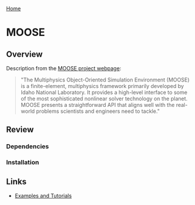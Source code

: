[Home](../readme.md)
# MOOSE

## Overview

Description from the [MOOSE project webpage](https://mooseframework.inl.gov/):

> "The Multiphysics Object-Oriented Simulation Environment (MOOSE) is a finite-element, multiphysics framework primarily developed by Idaho National Laboratory. It provides a high-level interface to some of the most sophisticated nonlinear solver technology on the planet. MOOSE presents a straightforward API that aligns well with the real-world problems scientists and engineers need to tackle."


## Review

### Dependencies

### Installation


## Links

- [Examples and Tutorials](https://mooseframework.inl.gov/getting_started/examples_and_tutorials/index.html)